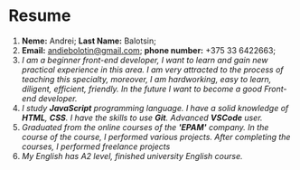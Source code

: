 # **Resume**

1. **Neme:** Andrei; **Last Name:** Balotsin;
2. **Email:** andiebolotin@gmail.com; **phone number:** +375 33 6422663;
3. *I am a beginner front-end developer, I want to learn and gain new practical experience in this area. I am very attracted to the process of teaching this specialty, moreover, I am hardworking, easy to learn, diligent, efficient, friendly. In the future I want to become a good Front-end developer.*
4. *I study **JavaScript** programming language. I have a solid knowledge of **HTML**, **CSS**. I have the skills to use **Git**. Advanced **VSCode** user.*
5. *Graduated from the online courses of the **'EPAM'** company. In the course of the course, I performed various projects. After completing the courses, I performed freelance projects*
6. *My English has A2 level, finished university English course.*
